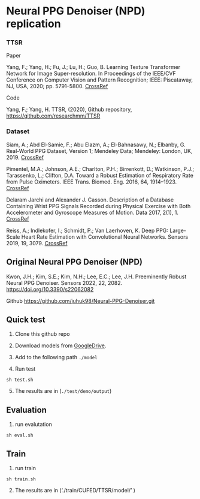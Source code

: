 # Neural PPG Denoiser (NPD) replication

### TTSR

Paper

Yang, F.; Yang, H.; Fu, J.; Lu, H.; Guo, B. Learning Texture Transformer Network for Image Super-resolution. In Proceedings of the
IEEE/CVF Conference on Computer Vision and Pattern Recognition; IEEE: Piscataway, NJ, USA, 2020; pp. 5791–5800. [CrossRef](https://doi.org/10.48550/arXiv.2006.04139)

Code

Yang, F.; Yang, H. TTSR, (2020), Github repository, https://github.com/researchmm/TTSR

### Dataset

Siam, A.; Abd El-Samie, F.; Abu Elazm, A.; El-Bahnasawy, N.; Elbanby, G. Real-World PPG Dataset, Version 1; Mendeley Data;
Mendeley: London, UK, 2019. [CrossRef](http://doi.org/10.17632/yynb8t9x3d.1)

Pimentel, M.A.; Johnson, A.E.; Charlton, P.H.; Birrenkott, D.; Watkinson, P.J.; Tarassenko, L.; Clifton, D.A. Toward a Robust
Estimation of Respiratory Rate from Pulse Oximeters. IEEE Trans. Biomed. Eng. 2016, 64, 1914–1923. [CrossRef](http://doi.org/10.1109/TBME.2016.2613124) 

Delaram Jarchi and Alexander J. Casson. Description of a Database Containing Wrist PPG Signals Recorded during Physical Exercise with Both Accelerometer and Gyroscope Measures of Motion. Data 2017, 2(1), 1. [CrossRef](http://doi.org/10.3390/data2010001)

Reiss, A.; Indlekofer, I.; Schmidt, P.; Van Laerhoven, K. Deep PPG: Large-Scale Heart Rate Estimation with Convolutional Neural
Networks. Sensors 2019, 19, 3079. [CrossRef](https://doi.org/10.3390/s19143079)

## Original Neural PPG Denoiser (NPD)

Kwon, J.H.; Kim, S.E.; Kim, N.H.; Lee, E.C.; Lee, J.H. Preeminently Robust Neural PPG Denoiser. Sensors 2022, 22, 2082. https://doi.org/10.3390/s22062082

Github
https://github.com/juhuk98/Neural-PPG-Denoiser.git

## Quick test
1. Clone this github repo

2. Download models from [GoogleDrive](https://drive.google.com/drive/folders/1IwWNDqcMlRnFNLt6Blxzs-O8i8LHvafT).

3. Add to the following path `./model`

4. Run test
```
sh test.sh
```
5. The results are in (`./test/demo/output`)

## Evaluation
1. run evalutation
```
sh eval.sh
```

## Train
1. run train

```
sh train.sh
```

2. The results are in (‘./train/CUFED/TTSR/model/’ )


